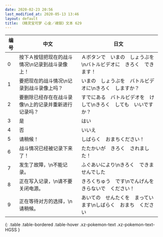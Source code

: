```yaml
---
date: 2020-02-23 20:56
last_modified_at: 2020-05-13 13:46
layout: default
title: 《精灵宝可梦 心金／魂银》文本 629
---
```

| 编号 | 中文 | 日文 |
| ---- | ---- | ---- |
| 0 | 按下Ａ按钮把现在的战斗情况\n记录到战斗录像上！ | Ａボタンで　いまの　しょうぶを\nバトルビデオに　きろく　できます！ |
| 1 | 要把现在的战斗情况\n记录到战斗录像上吗？ | いまの　しょうぶを　バトルビデオに\nきろく　しますか？ |
| 2 | 要删除已经存在在战斗录像\n上的记录并重新进行记录吗？ | すでにある　バトルビデオを　けして\nきろく　しても　いいですか？ |
| 3 | 是 | はい |
| 4 | 否 | いいえ |
| 5 | 请稍候！ | しばらく　おまちください！ |
| 6 | 战斗情况已经被记录下来了！ | たたかいが　きろく　されました！ |
| 7 | 发生了故障，\n不能记录。 | ふぐあいにより\nきろく　できませんでした |
| 8 | 正在写入记录，\n请不要关闭电源。 | きろくちゅう　です\nでんげんを　きらないで　ください！　 |
| 9 | 正在等待对方的选择，\n请稍候。 | あいての　せんたくを　まっています\nしばらく　おまち　ください |
{: .table .table-bordered .table-hover .xz-pokemon-text .xz-pokemon-text-HGSS }